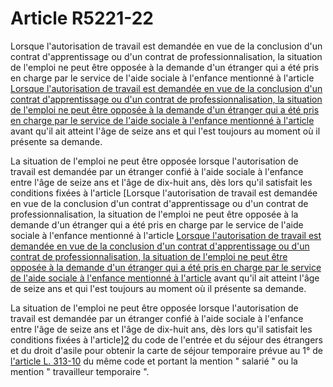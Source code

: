 # Article R5221-22

Lorsque l'autorisation de travail est demandée en vue de la conclusion d'un contrat d'apprentissage ou d'un contrat de professionnalisation, la situation de l'emploi ne peut être opposée à la demande d'un étranger qui a été pris en charge par le service de l'aide sociale à l'enfance mentionné à l'article [Lorsque l'autorisation de travail est demandée en vue de la conclusion d'un contrat d'apprentissage ou d'un contrat de professionnalisation, la situation de l'emploi ne peut être opposée à la demande d'un étranger qui a été pris en charge par le service de l'aide sociale à l'enfance mentionné à l'article][1] avant qu'il ait atteint l'âge de seize ans et qui l'est toujours au moment où il présente sa demande. 

La situation de l'emploi ne peut être opposée lorsque l'autorisation de travail est demandée par un étranger confié à l'aide sociale à l'enfance entre l'âge de seize ans et l'âge de dix-huit ans, dès lors qu'il satisfait les conditions fixées à l'article [Lorsque l'autorisation de travail est demandée en vue de la conclusion d'un contrat d'apprentissage ou d'un contrat de professionnalisation, la situation de l'emploi ne peut être opposée à la demande d'un étranger qui a été pris en charge par le service de l'aide sociale à l'enfance mentionné à l'article [Lorsque l'autorisation de travail est demandée en vue de la conclusion d'un contrat d'apprentissage ou d'un contrat de professionnalisation, la situation de l'emploi ne peut être opposée à la demande d'un étranger qui a été pris en charge par le service de l'aide sociale à l'enfance mentionné à l'article][1] avant qu'il ait atteint l'âge de seize ans et qui l'est toujours au moment où il présente sa demande. 

La situation de l'emploi ne peut être opposée lorsque l'autorisation de travail est demandée par un étranger confié à l'aide sociale à l'enfance entre l'âge de seize ans et l'âge de dix-huit ans, dès lors qu'il satisfait les conditions fixées à l'article][2] du code de l'entrée et du séjour des étrangers et du droit d'asile pour obtenir la carte de séjour temporaire prévue au 1° de [l'article L. 313-10][3] du même code et portant la mention " salarié " ou la mention " travailleur temporaire ".

 [1]: /affichCodeArticle.do?cidTexte=LEGITEXT000006074069&idArticle=LEGIARTI000006796780&dateTexte=&categorieLien=cid
 [2]: /affichCodeArticle.do?cidTexte=LEGITEXT000006070158&idArticle=LEGIARTI000024195421&dateTexte=&categorieLien=cid
 [3]: /affichCodeArticle.do?cidTexte=LEGITEXT000006070158&idArticle=LEGIARTI000006335071&dateTexte=&categorieLien=cid